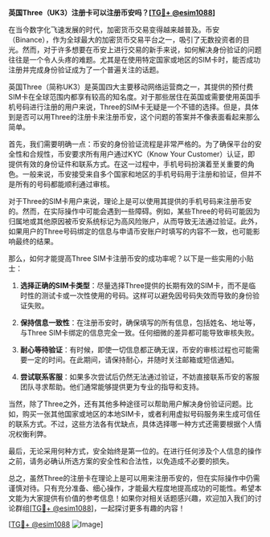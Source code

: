 **英国Three（UK3）注册卡可以注册币安吗？[[TG💪+ @esim1088](https://t.me/s/esim1088)]**

在当今数字化飞速发展的时代，加密货币交易变得越来越普及。币安（Binance），作为全球最大的加密货币交易平台之一，吸引了无数投资者的目光。然而，对于许多想要在币安上进行交易的新手来说，如何解决身份验证的问题往往是一个令人头疼的难题。尤其是在使用特定国家或地区的SIM卡时，能否成功注册并完成身份验证成为了一个普遍关注的话题。

英国Three（简称UK3）是英国四大主要移动网络运营商之一，其提供的预付费SIM卡在全球范围内都享有较高的知名度。对于那些居住在英国或需要使用英国手机号码进行注册的用户来说，Three的SIM卡无疑是一个不错的选择。但是，具体到是否可以用Three的注册卡来注册币安，这个问题的答案并不像表面看起来那么简单。

首先，我们需要明确一点：币安的身份验证流程是非常严格的。为了确保平台的安全性和合规性，币安要求所有用户通过KYC（Know Your Customer）认证，即提供有效的身份证件和联系方式。在这一过程中，手机号码扮演着至关重要的角色。一般来说，币安接受来自多个国家和地区的手机号码用于注册和验证，但并不是所有的号码都能顺利通过审核。

对于Three的SIM卡用户来说，理论上是可以使用其提供的手机号码来注册币安的。然而，在实际操作中可能会遇到一些障碍。例如，某些Three的号码可能因为归属地或其他原因被币安系统标记为高风险账户，从而导致无法通过验证。此外，如果用户的Three号码绑定的信息与申请币安账户时填写的内容不一致，也可能影响最终的结果。

那么，如何才能提高Three SIM卡注册币安的成功率呢？以下是一些实用的小贴士：

1. **选择正确的SIM卡类型**：尽量选择Three提供的长期有效的SIM卡，而不是临时性的测试卡或一次性使用的号码。这样可以避免因号码失效而导致的身份验证失败。
   
2. **保持信息一致性**：在注册币安时，确保填写的所有信息，包括姓名、地址等，与Three SIM卡绑定的信息完全一致。任何细微的差异都可能导致审核失败。

3. **耐心等待验证**：有时候，即使一切信息都正确无误，币安的审核过程也可能需要一定的时间。在此期间，请保持耐心，并随时关注邮箱或短信通知。

4. **尝试联系客服**：如果多次尝试后仍然无法通过验证，不妨直接联系币安的客服团队寻求帮助。他们通常能够提供更为专业的指导和支持。

当然，除了Three之外，还有其他多种途径可以帮助用户解决身份验证问题。比如，购买一张其他国家或地区的本地SIM卡，或者利用虚拟号码服务来生成可信任的联系方式。不过，这些方法各有优缺点，具体选择哪一种方式还需要根据个人情况权衡利弊。

最后，无论采用何种方式，安全始终是第一位的。在进行任何涉及个人信息的操作之前，请务必确认所选方案的安全性和合法性，以免造成不必要的损失。

总之，虽然Three的注册卡在理论上是可以用来注册币安的，但在实际操作中仍需谨慎对待。只有充分准备、细心操作，才能最大程度地提高成功的可能性。希望本文能为大家提供有价值的参考信息！如果你对相关话题感兴趣，欢迎加入我们的讨论群组[[TG💪+ @esim1088](https://t.me/s/esim1088)]，一起探讨更多有趣的内容！

[[TG💪+ @esim1088](https://t.me/s/esim1088) ![Image](https://i.postimg.cc/4NQfJmqS/Snipaste-2025-05-13-00-14-12.png)]